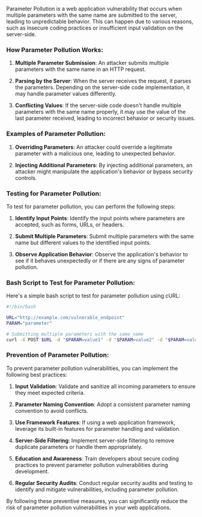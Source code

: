 Parameter Pollution is a web application vulnerability that occurs when multiple parameters with the same name are submitted to the server, leading to unpredictable behavior. This can happen due to various reasons, such as insecure coding practices or insufficient input validation on the server-side.

### How Parameter Pollution Works:

1. **Multiple Parameter Submission**: An attacker submits multiple parameters with the same name in an HTTP request.

2. **Parsing by the Server**: When the server receives the request, it parses the parameters. Depending on the server-side code implementation, it may handle parameter values differently.

3. **Conflicting Values**: If the server-side code doesn't handle multiple parameters with the same name properly, it may use the value of the last parameter received, leading to incorrect behavior or security issues.

### Examples of Parameter Pollution:

1. **Overriding Parameters**: An attacker could override a legitimate parameter with a malicious one, leading to unexpected behavior.

2. **Injecting Additional Parameters**: By injecting additional parameters, an attacker might manipulate the application's behavior or bypass security controls.

### Testing for Parameter Pollution:

To test for parameter pollution, you can perform the following steps:

1. **Identify Input Points**: Identify the input points where parameters are accepted, such as forms, URLs, or headers.

2. **Submit Multiple Parameters**: Submit multiple parameters with the same name but different values to the identified input points.

3. **Observe Application Behavior**: Observe the application's behavior to see if it behaves unexpectedly or if there are any signs of parameter pollution.

### Bash Script to Test for Parameter Pollution:

Here's a simple bash script to test for parameter pollution using cURL:

```bash
#!/bin/bash

URL="http://example.com/vulnerable_endpoint"
PARAM="parameter"

# Submitting multiple parameters with the same name
curl -X POST $URL -d "$PARAM=value1" -d "$PARAM=value2" -d "$PARAM=value3"
```

### Prevention of Parameter Pollution:

To prevent parameter pollution vulnerabilities, you can implement the following best practices:

1. **Input Validation**: Validate and sanitize all incoming parameters to ensure they meet expected criteria.

2. **Parameter Naming Convention**: Adopt a consistent parameter naming convention to avoid conflicts.

3. **Use Framework Features**: If using a web application framework, leverage its built-in features for parameter handling and validation.

4. **Server-Side Filtering**: Implement server-side filtering to remove duplicate parameters or handle them appropriately.

5. **Education and Awareness**: Train developers about secure coding practices to prevent parameter pollution vulnerabilities during development.

6. **Regular Security Audits**: Conduct regular security audits and testing to identify and mitigate vulnerabilities, including parameter pollution.

By following these preventive measures, you can significantly reduce the risk of parameter pollution vulnerabilities in your web applications.

